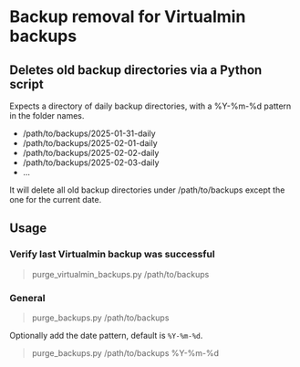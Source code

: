 # Backup removal for Virtualmin backups
## Deletes old backup directories via a Python script
Expects a directory of daily backup directories, with a %Y-%m-%d pattern in the folder names.

- /path/to/backups/2025-01-31-daily
- /path/to/backups/2025-02-01-daily
- /path/to/backups/2025-02-02-daily
- /path/to/backups/2025-02-03-daily
- ...

It will delete all old backup directories under /path/to/backups except the one for the current date.

## Usage
### Verify last Virtualmin backup was successful
> purge_virtualmin_backups.py /path/to/backups

### General
> purge_backups.py /path/to/backups

Optionally add the date pattern, default is <code>%Y-%m-%d</code>.
> purge_backups.py /path/to/backups %Y-%m-%d
